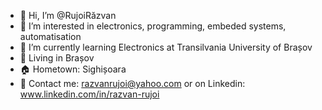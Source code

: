 - 👋 Hi, I’m @RujoiRăzvan
- 👀 I’m interested in electronics, programming, embeded systems, automatisation
- 🌱 I’m currently learning Electronics at Transilvania University of Brașov
- 📍   Living in Brașov
- 🏠 Hometown: Sighișoara
- 📧 Contact me: razvanrujoi@yahoo.com or on Linkedin: www.linkedin.com/in/razvan-rujoi



